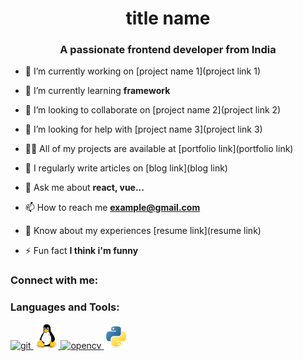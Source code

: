 <h1 align="center">title name</h1>
<h3 align="center">A passionate frontend developer from India</h3>

- 🔭 I’m currently working on [project name 1](project link 1)

- 🌱 I’m currently learning **framework**

- 👯 I’m looking to collaborate on [project name 2](project link 2)

- 🤝 I’m looking for help with [project name 3](project link 3)

- 👨‍💻 All of my projects are available at [portfolio link](portfolio link)

- 📝 I regularly write articles on [blog link](blog link)

- 💬 Ask me about **react, vue...**

- 📫 How to reach me **example@gmail.com**

- 📄 Know about my experiences [resume link](resume link)

- ⚡ Fun fact **I think i'm funny**

<h3 align="left">Connect with me:</h3>
<p align="left">
</p>

<h3 align="left">Languages and Tools:</h3>
<p align="left"> <a href="https://git-scm.com/" target="_blank" rel="noreferrer"> <img src="https://www.vectorlogo.zone/logos/git-scm/git-scm-icon.svg" alt="git" width="40" height="40"/> </a> <a href="https://www.linux.org/" target="_blank" rel="noreferrer"> <img src="https://raw.githubusercontent.com/devicons/devicon/master/icons/linux/linux-original.svg" alt="linux" width="40" height="40"/> </a> <a href="https://opencv.org/" target="_blank" rel="noreferrer"> <img src="https://www.vectorlogo.zone/logos/opencv/opencv-icon.svg" alt="opencv" width="40" height="40"/> </a> <a href="https://www.python.org" target="_blank" rel="noreferrer"> <img src="https://raw.githubusercontent.com/devicons/devicon/master/icons/python/python-original.svg" alt="python" width="40" height="40"/> </a> </p>

